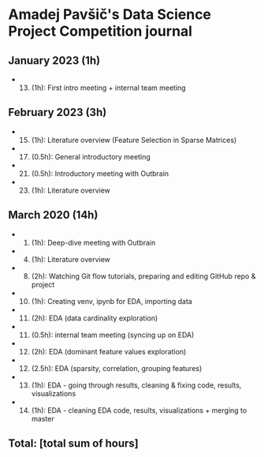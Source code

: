 # Amadej Pavšič's Data Science Project Competition journal

## January 2023 (1h)
* 13. (1h): First intro meeting + internal team meeting

## February 2023 (3h)
* 15. (1h): Literature overview (Feature Selection in Sparse Matrices)
* 17. (0.5h): General introductory meeting
* 21. (0.5h): Introductory meeting with Outbrain
* 23. (1h): Literature overview

## March 2020 (14h)
* 1. (1h): Deep-dive meeting with Outbrain
* 4. (1h): Literature overview
* 8. (2h): Watching Git flow tutorials, preparing and editing GitHub repo & project
* 10. (1h): Creating venv, ipynb for EDA, importing data
* 11. (2h): EDA (data cardinality exploration)
* 11. (0.5h): internal team meeting (syncing up on EDA)
* 12. (2h): EDA (dominant feature values exploration)
* 12. (2.5h): EDA (sparsity, correlation, grouping features)
* 13. (1h): EDA - going through results, cleaning & fixing code, results, visualizations
* 14. (1h): EDA - cleaning EDA code, results, visualizations + merging to master

## Total: [total sum of hours]
